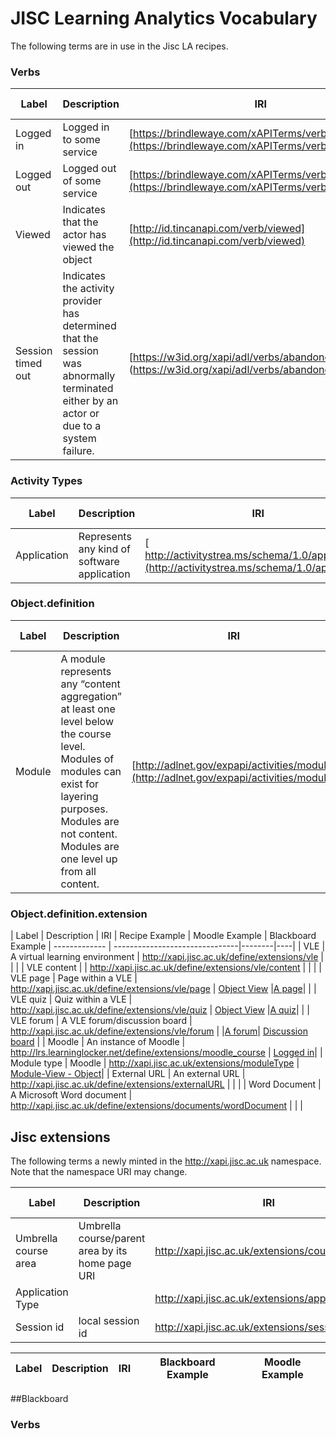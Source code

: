 # JISC Learning Analytics Vocabulary
The following terms are in use in the Jisc LA recipes.

### Verbs

| Label  	   | Description | IRI  | Recipe Example 
| -------------| ----------- |------|----|
|  Logged in  | Logged in to some service  | [https://brindlewaye.com/xAPITerms/verbs/loggedin](https://brindlewaye.com/xAPITerms/verbs/loggedin)|[Logged in](recipes/login.md#verb) |
|  Logged out | Logged out of some service  | [https://brindlewaye.com/xAPITerms/verbs/loggedout](https://brindlewaye.com/xAPITerms/verbs/loggedout")|[Logged out](recipes/logout.md#verb) |
|  Viewed     | Indicates that the actor has viewed the object  |	[http://id.tincanapi.com/verb/viewed](http://id.tincanapi.com/verb/viewed) | [Object Viewed](recipes/Module-View.md#verb) |
|  Session timed out | Indicates the activity provider has determined that the session was abnormally terminated either by an actor or due to a system failure.  |	[https://w3id.org/xapi/adl/verbs/abandoned] (https://w3id.org/xapi/adl/verbs/abandoned) | [Object Viewed](recipes/Module-View.md#verb) |

### Activity Types

| Label  		| Description   | IRI    | Example Usage
| ------------- | ------------- |--------|----------------|
|  Application  | Represents any kind of software application   | [ http://activitystrea.ms/schema/1.0/application](http://activitystrea.ms/schema/1.0/application)  	|[Logged in](recipes/login.md#complete_example) |


### Object.definition 

| Label  		| Description   | IRI    | Example Usage
| ------------- | ------------- |--------|----------------|
| Module        | A module represents any “content aggregation” at least one level below the course level. Modules of modules can exist for layering purposes. Modules are not content. Modules are one level up from all content.          | [http://adlnet.gov/expapi/activities/module](http://adlnet.gov/expapi/activities/module) | [Module-View](recipes/Module-View.md#object) |


### Object.definition.extension 

| Label  		| Description | IRI  | Recipe Example  | Moodle Example | Blackboard Example
| ------------- | -------------------------------|--------|----|
| VLE        	| A virtual learning environment | http://xapi.jisc.ac.uk/define/extensions/vle       |     | |
| VLE content   |                                | http://xapi.jisc.ac.uk/define/extensions/vle/content | | |
| VLE page  	| Page within a VLE              | http://xapi.jisc.ac.uk/define/extensions/vle/page  | [Object View](recipes/Module-View.md#object) |[A page](http://moodle.data.alpha.jisc.ac.uk/mod/page/view.php?id=9)| |
| VLE quiz  	| Quiz within a VLE              | http://xapi.jisc.ac.uk/define/extensions/vle/quiz  | [Object View](recipes/Module-View.md#object) |[A quiz](http://moodle.data.alpha.jisc.ac.uk/mod/quiz/view.php?id=13)| |
| VLE forum  	| A VLE forum/discussion board   | http://xapi.jisc.ac.uk/define/extensions/vle/forum |                                              |[A forum](http://moodle.data.alpha.jisc.ac.uk/mod/forum/view.php?id=12)| [Discussion board](https://jisc.blackboard.com/webapps/discussionboard/do/forum?action=list_threads&course_id=_144_1&forum_id=81&nav=discussion_board&conf_id=_164_1&content_id=_218_1&mode=view)  |
| Moodle  		| An instance of Moodle          | http://lrs.learninglocker.net/define/extensions/moodle_course  | [Logged in](recipes/login.md#verb)|
| Module type   | Moodle                         | http://xapi.jisc.ac.uk/extensions/moduleType | [Module-View - Object](recipes/Module-View.md#object)|
| External URL  | An external URL                | http://xapi.jisc.ac.uk/define/extensions/externalURL | | | 
| Word Document | A Microsoft Word document      | http://xapi.jisc.ac.uk/define/extensions/documents/wordDocument | | |





## Jisc extensions
The following terms a newly minted in the http://xapi.jisc.ac.uk namespace. Note that the namespace URI may change.

| Label  		| Description   | IRI    | Example Usage
| ------------- | ------------- |------------------------------------------------------|----|
| Umbrella course area |  Umbrella course/parent area by its home page URI         | http://xapi.jisc.ac.uk/extensions/courseArea | |
| Application Type |            | http://xapi.jisc.ac.uk/extensions/applicationType | [Logged in](recipes/login.md#object)|
| Session id |  local session id       | http://xapi.jisc.ac.uk/extensions/sessionId | |


| Label  		 | Description   | IRI    | Blackboard Example | Moodle Example |
| ------------- | ------------- |------------------------------------------------------|----|----|





 
##Blackboard

### Verbs
